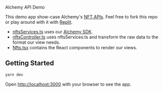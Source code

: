 Alchemy API Demo

This demo app show-case Alchemy's [NFT APIs](https://docs.alchemy.com/reference/nft-api-quickstart). Feel free to fork this repo or play around with it with [Replit](https://replit.com/@alchemyplatform/nft-demo).

* [nftsServices.ts](./src/app/nfts/nftsService.ts) uses our [Alchemy SDK](https://www.npmjs.com/package/alchemy-sdk).
* [nftsController.ts](./src/app/nfts/nftsController.ts) uses nftsServices.ts and transform the raw data to the format our view needs.
* [Nfts.tsx](./src/app/nfts/Nfts.tsx) contains the React components to render our views.

## Getting Started

```bash
yarn dev
```

Open [http://localhost:3000](http://localhost:3000) with your browser to see the app.

